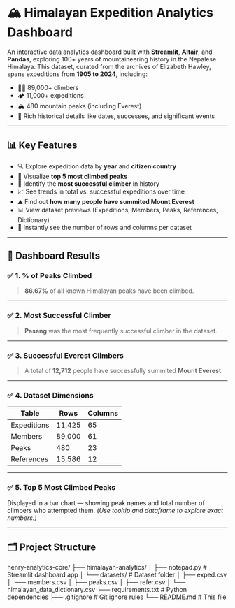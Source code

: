 # 🏔️ Himalayan Expedition Analytics Dashboard

An interactive data analytics dashboard built with **Streamlit**, **Altair**, and **Pandas**, exploring 100+ years of mountaineering history in the Nepalese Himalaya. This dataset, curated from the archives of Elizabeth Hawley, spans expeditions from **1905 to 2024**, including:

- 🧗‍♂️ 89,000+ climbers
- 🏕 11,000+ expeditions
- 🏔 480 mountain peaks (including Everest)
- 📜 Rich historical details like dates, successes, and significant events

---

## 📊 Key Features

- 🔍 Explore expedition data by **year** and **citizen country**
- 📌 Visualize **top 5 most climbed peaks**
- 🧠 Identify the **most successful climber** in history
- 📈 See trends in total vs. successful expeditions over time
- ⛰ Find out **how many people have summited Mount Everest**
- 📊 View dataset previews (Expeditions, Members, Peaks, References, Dictionary)
- 🧮 Instantly see the number of rows and columns per dataset

---

## 🧠 Dashboard Results

### ✅ 1. % of Peaks Climbed
> **86.67%** of all known Himalayan peaks have been climbed.

---

### ✅ 2. Most Successful Climber
> **Pasang** was the most frequently successful climber in the dataset.

---

### ✅ 3. Successful Everest Climbers
> A total of **12,712** people have successfully summited **Mount Everest**.

---

### ✅ 4. Dataset Dimensions

| Table        | Rows    | Columns |
|--------------|---------|---------|
| Expeditions  | 11,425  | 65      |
| Members      | 89,000  | 61      |
| Peaks        | 480     | 23      |
| References   | 15,586  | 12      |

---

### ✅ 5. Top 5 Most Climbed Peaks

Displayed in a bar chart — showing peak names and total number of climbers who attempted them. *(Use tooltip and dataframe to explore exact numbers.)*

---

## 🗂 Project Structure

henry-analytics-core/
├── himalayan-analytics/
│ ├── notepad.py # Streamlit dashboard app
│ └── datasets/ # Dataset folder
│ ├── exped.csv
│ ├── members.csv
│ ├── peaks.csv
│ ├── refer.csv
│ └── himalayan_data_dictionary.csv
├── requirements.txt # Python dependencies
├── .gitignore # Git ignore rules
└── README.md # This file
